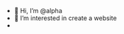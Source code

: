 - 👋 Hi, I’m @alpha
- 👀 I’m interested in create a website
-

<!---
evillkingg/evillkingg is a ✨ special ✨ repository because its `README.md` (this file) appears on your GitHub profile.
You can click the Preview link to take a look at your changes.
--->
